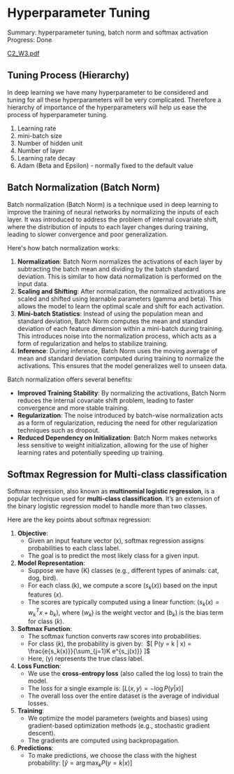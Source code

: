 # Hyperparameter Tuning

Summary: hyperparameter tuning, batch norm and softmax activation
Progress: Done

[C2_W3.pdf](Hyperparameter%20Tuning/C2_W3.pdf)

## Tuning Process (Hierarchy)

In deep learning we have many hyperparameter to be considered and tuning for all these hyperparameters will be very complicated. Therefore a hierarchy of importance of the hyperparameters will help us ease the process of hyperparameter tuning.

1. Learning rate
2. mini-batch size
3. Number of hidden unit
4. Number of layer
5. Learning rate decay
6. Adam (Beta and Epsilon) - normally fixed to  the default value

## Batch Normalization (Batch Norm)

Batch normalization (Batch Norm) is a technique used in deep learning to improve the training of neural networks by normalizing the inputs of each layer. It was introduced to address the problem of internal covariate shift, where the distribution of inputs to each layer changes during training, leading to slower convergence and poor generalization.

Here's how batch normalization works:

1. **Normalization**: Batch Norm normalizes the activations of each layer by subtracting the batch mean and dividing by the batch standard deviation. This is similar to how data normalization is performed on the input data.
2. **Scaling and Shifting**: After normalization, the normalized activations are scaled and shifted using learnable parameters (gamma and beta). This allows the model to learn the optimal scale and shift for each activation.
3. **Mini-batch Statistics**: Instead of using the population mean and standard deviation, Batch Norm computes the mean and standard deviation of each feature dimension within a mini-batch during training. This introduces noise into the normalization process, which acts as a form of regularization and helps to stabilize training.
4. **Inference**: During inference, Batch Norm uses the moving average of mean and standard deviation computed during training to normalize the activations. This ensures that the model generalizes well to unseen data.

Batch normalization offers several benefits:

- **Improved Training Stability**: By normalizing the activations, Batch Norm reduces the internal covariate shift problem, leading to faster convergence and more stable training.
- **Regularization**: The noise introduced by batch-wise normalization acts as a form of regularization, reducing the need for other regularization techniques such as dropout.
- **Reduced Dependency on Initialization**: Batch Norm makes networks less sensitive to weight initialization, allowing for the use of higher learning rates and potentially speeding up training.

## Softmax Regression for Multi-class classification

Softmax regression, also known as **multinomial logistic regression**, is a popular technique used for **multi-class classification**. It’s an extension of the binary logistic regression model to handle more than two classes.

Here are the key points about softmax regression:

1. **Objective**:
    - Given an input feature vector (x), softmax regression assigns probabilities to each class label.
    - The goal is to predict the most likely class for a given input.
2. **Model Representation**:
    - Suppose we have (K) classes (e.g., different types of animals: cat, dog, bird).
    - For each class (k), we compute a score $(s_k(x))$ based on the input features $(x)$.
    - The scores are typically computed using a linear function: $(s_k(x) = w_k^T x + b_k)$, where $(w_k)$ is the weight vector and $(b_k)$ is the bias term for class $(k)$.
3. **Softmax Function**:
    - The softmax function converts raw scores into probabilities.
    - For class $(k)$, the probability is given by:  $[ P(y = k | x) = \frac{e{s_k(x)}}{\sum_{j=1}K e^{s_j(x)}} ]$
    - Here, (y) represents the true class label.
4. **Loss Function**:
    - We use the **cross-entropy loss** (also called the log loss) to train the model.
    - The loss for a single example is: $[ L(x, y) = -\log P(y | x) ]$
    - The overall loss over the entire dataset is the average of individual losses.
5. **Training**:
    - We optimize the model parameters (weights and biases) using gradient-based optimization methods (e.g., stochastic gradient descent).
    - The gradients are computed using backpropagation.
6. **Predictions**:
    - To make predictions, we choose the class with the highest probability: $[ \hat{y} = \arg\max_k P(y = k | x) ]$